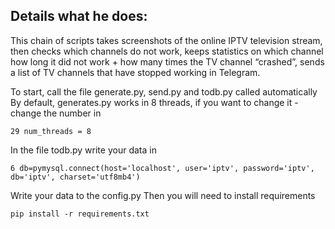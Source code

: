 ## Details what he does:
This chain of scripts takes screenshots of the online IPTV television stream, then checks which channels do not work, keeps statistics on which channel how long it did not work + how many times the TV channel “crashed”, sends a list of TV channels that have stopped working in Telegram.

To start, call the file generate.py, send.py and todb.py called automatically
By default, generates.py works in 8 threads, if you want to change it - change the number in
```
29 num_threads = 8
```
In the file todb.py write your data in
```
6 db=pymysql.connect(host='localhost', user='iptv', password='iptv', db='iptv', charset='utf8mb4')
```
Write your data to the config.py
Then you will need to install requirements
```
pip install -r requirements.txt
```